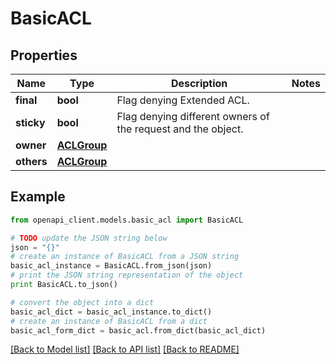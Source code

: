 # BasicACL


## Properties
Name | Type | Description | Notes
------------ | ------------- | ------------- | -------------
**final** | **bool** | Flag denying Extended ACL. | 
**sticky** | **bool** | Flag denying different owners of the request and the object. | 
**owner** | [**ACLGroup**](ACLGroup.md) |  | 
**others** | [**ACLGroup**](ACLGroup.md) |  | 

## Example

```python
from openapi_client.models.basic_acl import BasicACL

# TODO update the JSON string below
json = "{}"
# create an instance of BasicACL from a JSON string
basic_acl_instance = BasicACL.from_json(json)
# print the JSON string representation of the object
print BasicACL.to_json()

# convert the object into a dict
basic_acl_dict = basic_acl_instance.to_dict()
# create an instance of BasicACL from a dict
basic_acl_form_dict = basic_acl.from_dict(basic_acl_dict)
```
[[Back to Model list]](../README.md#documentation-for-models) [[Back to API list]](../README.md#documentation-for-api-endpoints) [[Back to README]](../README.md)


